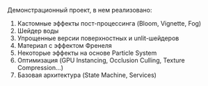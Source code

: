   Демонстрационный проект, в нем реализовано:
1. Кастомные эффекты пост-процессинга (Bloom, Vignette, Fog)
2. Шейдер воды
3. Упрощенные версии поверхностных и unlit-шейдеров
4. Материал с эффектом Френеля
5. Некоторые эффекты на основе Particle System
6. Оптимизация (GPU Instancing, Occlusion Culling, Texture Compression...)
7. Базовая архитектура (State Machine, Services)
